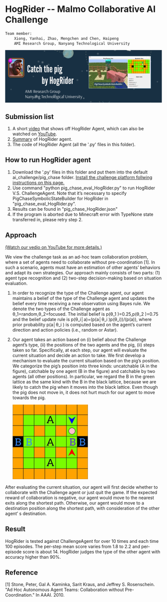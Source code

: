# HogRider -- Malmo Collaborative AI Challenge

    Team member: 
        Xiong, Yanhai, Zhao, Mengchen and Chen, Haipeng 
        AMI Research Group, Nanyang Technological University

![Screenshot of HogRider](HogRider.png?raw=true "Screenshot of HogRider")

## Submission list
1. A short [video](HogRider.mp4) that shows off HogRider Agent, which can also be watched on [YouTube](https://youtu.be/Ho7GZa3Klcc).
2. [Summary](HogRider_summary.pdf) of HogRider agent.
3. The code of HogRider Agent (all the '.py' files in this folder).

## How to run HogRider agent

1. Download the '.py' files in this folder and put them into the default ai_challenge/pig_chase folder. [Install the challenge platform follwing instructions on this page.]( https://github.com/Microsoft/malmo-challenge)
2. Use command "python pig_chase_eval_HogRider.py" to run HogRider V.S. ChallengeAgent. Note that it’s necessary to specify PigChaseSymbolicStateBuilder for HogRider in "pig_chase_eval_HogRider.py".
3. Results can be found in "pig_chase_HogRider.json"
4. If the program is aborted due to Minecraft error with TypeNone state transferred in, please retry step 2.

## Approach 

[(Watch our vedio on YouTube for more details.)](https://youtu.be/Ho7GZa3Klcc)

We view the challenge task as an ad-hoc team collaboration problem, where a set of agents need to collaborate without pre-coordination [1]. In such a scenario, agents must have an estimation of other agents’ behaviors and adapt its own strategies. Our approach mainly consists of two parts: (1) agent type recognition and (2) two-step decision-making based on situation evaluation.

1. In order to recognize the type of the Challenge agent, our agent maintains a belief of the type of the Challenge agent and updates the belief every time receiving a new observation using Bayes rule. We denote the two types of the Challenge agent as θ_1=random,θ_2=focused. The initial belief is p(θ_1 )=0.25,p(θ_2 )=0.75 and the belief update rule is p(θ_i│a)=(p(a│θ_i )p(θ_i))/(p(a)), where prior probability p(a│θ_i ) is computed based on the agent’s current direction and action policies (i.e., random or Astar). 

2. Our agent takes an action based on (i) belief about the Challenge agent’s type, (ii) the positions of the two agents and the pig, (ii) steps taken so far. Specifically, at each step, our agent will evaluate the current situation and decide an action to take. We first develop a mechanism to evaluate the current situation based on the pig’s position. We categorize the pig’s position into three kinds: uncatchable (A in the figure), catchable by one agent (B in the figure) and catchable by two agents (all other positions). In particular, we regard the B in the green lattice as the same kind with the B in the black lattice, because we are likely to catch the pig when it moves into the black lattice. Even though the pig does not move in, it does not hurt much for our agent to move towards the pig. 

    ![Overview of HogRider](HogRider_overview.png?raw=true "Overview of HogRider")

After evaluating the current situation, our agent will first decide whether to collaborate with the Challenge agent or just quit the game. If the expected reward of collaboration is negative, our agent would move to the nearest exits along the shortest path. Otherwise, our agent would move to a destination position along the shortest path, with consideration of the other agent’ s destination. 
     
## Result 

HogRider is tested against ChallengeAgent for over 10 times and each time 100 episodes. The per-step mean score varies from 1.8 to 2.2 and per-episode score is about 14. HogRider judges the type of the other agent with accuracy higher than 90%.

## Reference

[1] Stone, Peter, Gal A. Kaminka, Sarit Kraus, and Jeffrey S. Rosenschein. "Ad Hoc Autonomous Agent Teams: Collaboration without Pre-Coordination." In AAAI. 2010.
 

